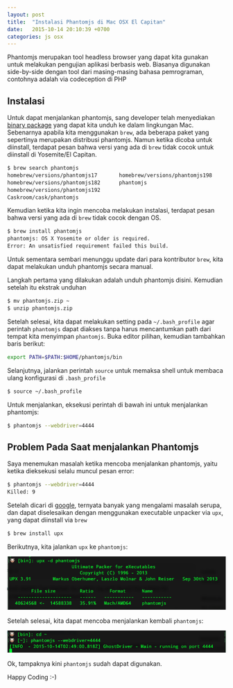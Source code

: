 ```yaml
---
layout: post
title:  "Instalasi Phantomjs di Mac OSX El Capitan"
date:   2015-10-14 20:10:39 +0700
categories: js osx
---
```


Phantomjs merupakan tool headless browser yang dapat kita gunakan untuk melakukan pengujian aplikasi berbasis web. Biasanya digunakan side-by-side dengan tool dari masing-masing bahasa pemrograman, contohnya adalah via codeception di PHP 

## Instalasi

Untuk dapat menjalankan phantomjs, sang developer telah menyediakan [binary package](http://phantomjs.org/download.html) yang dapat kita unduh ke dalam lingkungan Mac. Sebenarnya apabila kita menggunakan `brew`, ada beberapa paket yang sepertinya merupakan distribusi phantomjs. Namun ketika dicoba untuk diinstall, terdapat pesan bahwa versi yang ada di `brew` tidak cocok untuk diinstall di Yosemite/El Capitan.

```bash
$ brew search phantomjs
homebrew/versions/phantomjs17		homebrew/versions/phantomjs198
homebrew/versions/phantomjs182		phantomjs
homebrew/versions/phantomjs192
Caskroom/cask/phantomjs
```

Kemudian ketika kita ingin mencoba melakukan instalasi, terdapat pesan bahwa versi yang ada di `brew` tidak cocok dengan OS.

```bash
$ brew install phantomjs
phantomjs: OS X Yosemite or older is required.
Error: An unsatisfied requirement failed this build.
```

Untuk sementara sembari menunggu update dari para kontributor `brew`, kita dapat melakukan unduh phantomjs secara manual.

Langkah pertama yang dilakukan adalah unduh phantomjs disini. 
Kemudian setelah itu ekstrak unduhan

```bash
$ mv phantomjs.zip ~
$ unzip phantomjs.zip 
```

Setelah selesai, kita dapat melakukan setting pada `~/.bash_profile` agar perintah `phantomjs` dapat diakses tanpa harus mencantumkan path dari tempat kita menyimpan `phantomjs`. Buka editor pilihan, kemudian tambahkan baris berikut:

```bash
export PATH=$PATH:$HOME/phantomjs/bin
```

Selanjutnya, jalankan perintah `source` untuk memaksa shell untuk membaca ulang konfigurasi di `.bash_profile`

```bash
$ source ~/.bash_profile
```


Untuk menjalankan, eksekusi perintah di bawah ini untuk menjalankan phantomjs:

```bash
$ phantomjs --webdriver=4444
```



## Problem Pada Saat menjalankan Phantomjs

Saya menemukan masalah ketika mencoba menjalankan phantomjs, yaitu ketika dieksekusi selalu muncul pesan error:

```bash
$ phantomjs --webdriver=4444
Killed: 9
```

Setelah dicari di [google](http://stackoverflow.com/questions/28267809/phantomjs-getting-killed-9-for-anything-im-trying), ternyata banyak yang mengalami masalah serupa, dan dapat diselesaikan dengan menggunakan executable unpacker via `upx`, yang dapat diinstall via `brew`

```bash
$ brew install upx
```

Berikutnya, kita jalankan `upx` ke `phantomjs`:

![start-upx](/assets/upx.png)

Setelah selesai, kita dapat mencoba menjalankan kembali `phantomjs`:

![phantom-start](/assets/phantom-start.png)

Ok, tampaknya kini `phantomjs` sudah dapat digunakan. 

Happy Coding :-)




